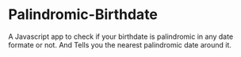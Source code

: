 # Palindromic-Birthdate
A Javascript app to check if your birthdate is palindromic in any date formate or not. And Tells you the nearest palindromic date around it.
